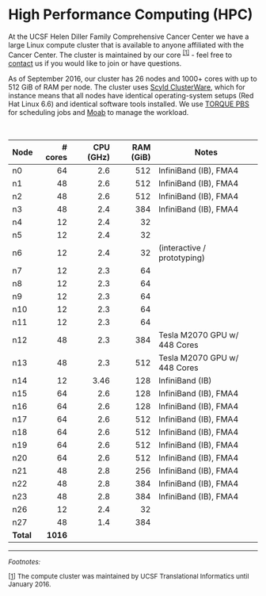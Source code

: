 # High Performance Computing (HPC)

At the UCSF Helen Diller Family Comprehensive Cancer Center we have a
large Linux compute cluster that is available to anyone affiliated
with the Cancer Center.  The cluster is maintained by our
core&nbsp;<sup><a href="#fn1" id="r1">[1]</a></sup> - feel free to
[contact] us if you would like to join or have questions.

As of September 2016, our cluster has 26 nodes and 1000+ cores
with up to 512 GiB of RAM per node.
The cluster uses [Scyld ClusterWare], which for instance means that
all nodes have identical operating-system setups (Red Hat Linux 6.6)
and identical software tools installed.
We use [TORQUE PBS] for scheduling jobs and [Moab] to manage the
workload.

<br>


Node      |      # cores | CPU (GHz) | RAM (GiB) | Notes                       
----------|-------------:|----------:|----------:|-----------------------------
n0        |           64 |      2.6  |       512 | InfiniBand (IB), FMA4       
n1        |           48 |      2.6  |       512 | InfiniBand (IB), FMA4       
n2        |           48 |      2.6  |       512 | InfiniBand (IB), FMA4       
n3        |           48 |      2.4  |       384 | InfiniBand (IB), FMA4       
n4        |           12 |      2.4  |        32 |                             
n5        |           12 |      2.4  |        32 |                             
n6        |           12 |      2.4  |        32 | (interactive / prototyping)
n7        |           12 |      2.3  |        64 |                             
n8        |           12 |      2.3  |        64 |                             
n9        |           12 |      2.3  |        64 |                             
n10       |           12 |      2.3  |        64 |                             
n11       |           12 |      2.3  |        64 |                             
n12       |           48 |      2.3  |       384 | Tesla M2070 GPU w/ 448 Cores
n13       |           48 |      2.3  |       512 | Tesla M2070 GPU w/ 448 Cores
n14       |           12 |      3.46 |       128 | InfiniBand (IB)             
n15       |           64 |      2.6  |       128 | InfiniBand (IB), FMA4       
n16       |           64 |      2.6  |       128 | InfiniBand (IB), FMA4       
n17       |           64 |      2.6  |       512 | InfiniBand (IB), FMA4       
n18       |           64 |      2.6  |       512 | InfiniBand (IB), FMA4       
n19       |           64 |      2.6  |       512 | InfiniBand (IB), FMA4       
n20       |           64 |      2.6  |       512 | InfiniBand (IB), FMA4       
n21       |           48 |      2.8  |       256 | InfiniBand (IB), FMA4       
n22       |           48 |      2.8  |       384 | InfiniBand (IB), FMA4       
n23       |           48 |      2.8  |       384 | InfiniBand (IB), FMA4       
n26       |           12 |      2.4  |        32 |                             
n27       |           48 |      1.4  |       384 |                             
**Total** |     **1016** |           |           |                             

----------------------------------------
<div style="font-size: small;">
<em>Footnotes:</em><br>

<span id="fn1"><a href="#r1">[1]</a>
The compute cluster was maintained by UCSF Translational Informatics
until January 2016.<br></span>
</div>

[contact]: <%=pathTo('contact/index.html')%>
[Scyld ClusterWare]: http://www.penguincomputing.com/products/software/cluster-management-scyld-clusterware/
[TORQUE PBS]: https://en.wikipedia.org/wiki/TORQUE
[Moab]: https://en.wikipedia.org/wiki/Moab_Cluster_Suite
